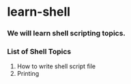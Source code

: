# learn-shell

### We will learn shell scripting topics.

### List of Shell Topics

1. How to write shell script file
2. Printing 

